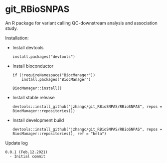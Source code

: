 # git_RBioSNPAS
An R package for variant calling QC-downstream analysis and association study.

Installation:

  - Install devtools
  
        install.packages("devtools")
    
  - Install bioconductor
  
        if (!requireNamespace("BiocManager"))
            install.packages("BiocManager")
            
        BiocManager::install()
    
  - Install stable release
  
        devtools::install_github("jzhangc/git_RBioSNPAS/RBioSNPAS", repos = BiocManager::repositories())    

  - Install development build
  
        devtools::install_github("jzhangc/git_RBioSNPAS/RBioSNPAS", repos = BiocManager::repositories(), ref = "beta")  
        

Update log

    0.0.1 (Feb.12.2021)
      - Initial commit